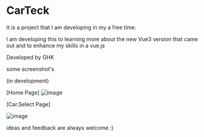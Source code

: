 # CarTeck
It is a project that I am  developing in my a free time.

I am developing this to learning more about the new Vue3 version that came out
and to enhance my skills in a vue.js

Developed by GHK


some screenshot's 

(in development)

[Home Page]
![image](https://user-images.githubusercontent.com/48015605/126048550-d7a02b10-605d-4a6b-ad83-24c6c25f36e6.png)



[Car.Select Page]

![image](https://user-images.githubusercontent.com/48015605/126048320-c4805979-0345-4dca-9e44-0cc2acc70529.png)


ideas and feedback are always welcome
:)
